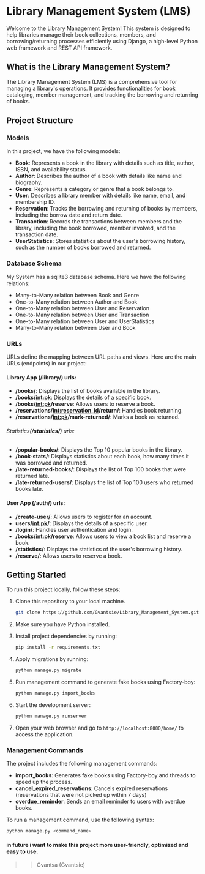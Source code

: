 # Library Management System (LMS)

Welcome to the Library Management System! This system is designed to help libraries manage their book collections, 
members, and borrowing/returning processes efficiently using Django, a high-level Python web framework and REST API framework.

## What is the Library Management System?

The Library Management System (LMS) is a comprehensive tool for managing a library's operations. It provides 
functionalities for book cataloging, member management, and tracking the borrowing and returning of books.

## Project Structure

### Models

In this project, we have the following models:

- **Book**: Represents a book in the library with details such as title, author, ISBN, and availability status.
- **Author**: Describes the author of a book with details like name and biography.
- **Genre**: Represents a category or genre that a book belongs to.
- **User**: Describes a library member with details like name, email, and membership ID.
- **Reservation**: Tracks the borrowing and returning of books by members, including the borrow date and return date.
- **Transaction**: Records the transactions between members and the library, including the book borrowed, member 
involved, and the transaction date.
- **UserStatistics**: Stores statistics about the user's borrowing history, such as the number of books borrowed and returned.

### Database Schema
My System has a sqlite3 database schema. Here we have the following relations:
- Many-to-Many relation between Book and Genre
- One-to-Many relation between Author and Book
- One-to-Many relation between User and Reservation
- One-to-Many relation between User and Transaction
- One-to-Many relation between User and UserStatistics
- Many-to-Many relation between User and Book


### URLs

URLs define the mapping between URL paths and views. Here are the main URLs (endpoints) in our project:

#### Library App (**/library/**) urls:
- **/books/**: Displays the list of books available in the library.
- **/books/<int:pk>**: Displays the details of a specific book.
- **/books/<int:pk>/reserve**: Allows users to reserve a book.
- **/reservations/<int:reservation_id>/return/**: Handles book returning.
- **/reservations/<int:pk>/mark-returned/**: Marks a book as returned.        
       
###### Statistics(**/statistics/**) urls: 
- **/popular-books/**: Displays the Top 10 popular books in the library.
- **/book-stats/**: Displays statistics about each book, how many times it was borrowed and returned.
- **/late-returned-books/**: Displays the list of Top 100 books that were returned late.
- **/late-returned-users/**: Displays the list of Top 100 users who returned books late.

#### User App (**/auth/**) urls:
- **/create-user/**: Allows users to register for an account.
- **users/<int:pk>/**: Displays the details of a specific user.
- **/login/**: Handles user authentication and login.
- **/books/<int:pk>/reserve**: Allows users to view a book list and reserve a book.
- **/statistics/**: Displays the statistics of the user's borrowing history.
- **/reserve/**: Allows users to reserve a book.


## Getting Started

To run this project locally, follow these steps:

1. Clone this repository to your local machine.
    ```bash
    git clone https://github.com/Gvantsie/Library_Management_System.git
    ```
2. Make sure you have Python installed.

3. Install project dependencies by running:
    ```bash
    pip install -r requirements.txt
    ```
4. Apply migrations by running:
    ```bash
    python manage.py migrate
   ```
5. Run management command to generate fake books using Factory-boy:
    ```bash
    python manage.py import_books
    ```
6. Start the development server:
    ```bash
    python manage.py runserver
    ```
7. Open your web browser and go to `http://localhost:8000/home/` to access the application.


### Management Commands

The project includes the following management commands:

- **import_books**: Generates fake books using Factory-boy and threads to speed up the process.
- **cancel_expired_reservations**: Cancels expired reservations (reservations that were not picked up within 7 days)
- **overdue_reminder**: Sends an email reminder to users with overdue books.

To run a management command, use the following syntax:
```bash
python manage.py <command_name>
```

#### in future i want to make this project more user-friendly, optimized and easy to use.

>>Gvantsa (Gvantsie)
